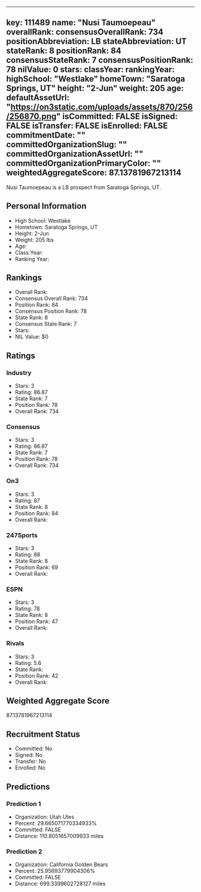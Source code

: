 ---
  key: 111489
  name: "Nusi Taumoepeau"
  overallRank: 
  consensusOverallRank: 734
  positionAbbreviation: LB
  stateAbbreviation: UT
  stateRank: 8
  positionRank: 84
  consensusStateRank: 7
  consensusPositionRank: 78
  nilValue: 0
  stars: 
  classYear: 
  rankingYear: 
  highSchool: "Westlake"
  homeTown: "Saratoga Springs, UT"
  height: "2-Jun"
  weight: 205
  age: 
  defaultAssetUrl: "https://on3static.com/uploads/assets/870/256/256870.png"
  isCommitted: FALSE
  isSigned: FALSE
  isTransfer: FALSE
  isEnrolled: FALSE
  commitmentDate: ""
  committedOrganizationSlug: ""
  committedOrganizationAssetUrl: ""
  committedOrganizationPrimaryColor: ""
  weightedAggregateScore: 87.13781967213114
  ---
  
  Nusi Taumoepeau is a LB prospect from Saratoga Springs, UT.
  
  ## Personal Information
  - High School: Westlake
  - Hometown: Saratoga Springs, UT
  - Height: 2-Jun
  - Weight: 205 lbs
  - Age: 
  - Class Year: 
  - Ranking Year: 
  
  ## Rankings
  - Overall Rank: 
  - Consensus Overall Rank: 734
  - Position Rank: 84
  - Consensus Position Rank: 78
  - State Rank: 8
  - Consensus State Rank: 7
  - Stars: 
  - NIL Value: $0
  
  ## Ratings
  
  ### Industry
  - Stars: 3
  - Rating: 86.87
  - State Rank: 7
  - Position Rank: 78
  - Overall Rank: 734
  
  ### Consensus
  - Stars: 3
  - Rating: 86.87
  - State Rank: 7
  - Position Rank: 78
  - Overall Rank: 734
  
  ### On3
  - Stars: 3
  - Rating: 87
  - State Rank: 8
  - Position Rank: 84
  - Overall Rank: 
  
  ### 247Sports
  - Stars: 3
  - Rating: 88
  - State Rank: 8
  - Position Rank: 69
  - Overall Rank: 
  
  ### ESPN
  - Stars: 3
  - Rating: 78
  - State Rank: 8
  - Position Rank: 47
  - Overall Rank: 
  
  ### Rivals
  - Stars: 3
  - Rating: 5.6
  - State Rank: 
  - Position Rank: 42
  - Overall Rank: 
  
  ## Weighted Aggregate Score
  87.13781967213114
  
  ## Recruitment Status
  - Committed: No
  - Signed: No
  - Transfer: No
  - Enrolled: No
  
  
  
  ## Predictions
  
  ### Prediction 1
  - Organization: Utah Utes
  - Percent: 29.665071770334933%
  - Committed: FALSE
  - Distance: 110.8051657009933 miles
  
  ### Prediction 2
  - Organization: California Golden Bears
  - Percent: 25.95693779904306%
  - Committed: FALSE
  - Distance: 699.3399602728127 miles
  
